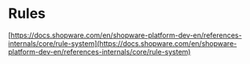# Rules

[https://docs.shopware.com/en/shopware-platform-dev-en/references-internals/core/rule-system](https://docs.shopware.com/en/shopware-platform-dev-en/references-internals/core/rule-system)

